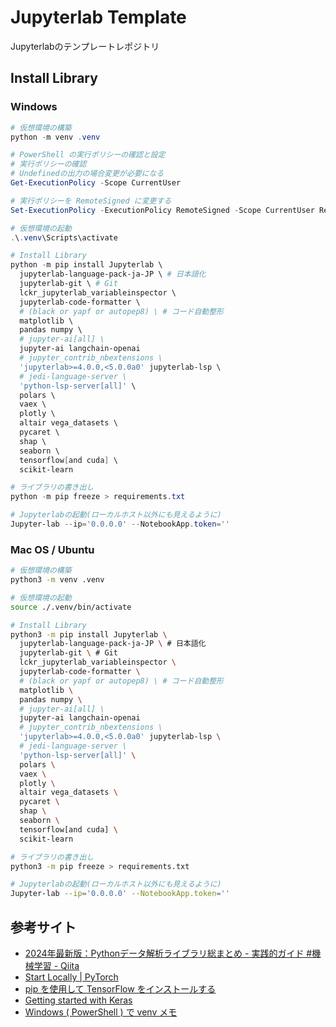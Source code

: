 # Jupyterlab Template

Jupyterlabのテンプレートレポジトリ

## Install Library

### Windows

```powershell
# 仮想環境の構築
python -m venv .venv

# PowerShell の実行ポリシーの確認と設定
# 実行ポリシーの確認
# Undefinedの出力の場合変更が必要になる
Get-ExecutionPolicy -Scope CurrentUser

# 実行ポリシーを RemoteSigned に変更する
Set-ExecutionPolicy -ExecutionPolicy RemoteSigned -Scope CurrentUser RemoteSigned

# 仮想環境の起動
.\.venv\Scripts\activate

# Install Library
python -m pip install Jupyterlab \
  jupyterlab-language-pack-ja-JP \ # 日本語化
  jupyterlab-git \ # Git
  lckr_jupyterlab_variableinspector \
  jupyterlab-code-formatter \
  # (black or yapf or autopep8) \ # コード自動整形
  matplotlib \
  pandas numpy \
  # jupyter-ai[all] \
  jupyter-ai langchain-openai
  # jupyter_contrib_nbextensions \
  'jupyterlab>=4.0.0,<5.0.0a0' jupyterlab-lsp \
  # jedi-language-server \
  'python-lsp-server[all]' \
  polars \
  vaex \
  plotly \
  altair vega_datasets \
  pycaret \
  shap \
  seaborn \
  tensorflow[and cuda] \
  scikit-learn

# ライブラリの書き出し
python -m pip freeze > requirements.txt

# Jupyterlabの起動(ローカルホスト以外にも見えるように)
Jupyter-lab --ip='0.0.0.0' --NotebookApp.token=''
```

### Mac OS / Ubuntu

```bash
# 仮想環境の構築
python3 -m venv .venv

# 仮想環境の起動
source ./.venv/bin/activate

# Install Library
python3 -m pip install Jupyterlab \
  jupyterlab-language-pack-ja-JP \ # 日本語化
  jupyterlab-git \ # Git
  lckr_jupyterlab_variableinspector \
  jupyterlab-code-formatter \
  # (black or yapf or autopep8) \ # コード自動整形
  matplotlib \
  pandas numpy \
  # jupyter-ai[all] \
  jupyter-ai langchain-openai
  # jupyter_contrib_nbextensions \
  'jupyterlab>=4.0.0,<5.0.0a0' jupyterlab-lsp \
  # jedi-language-server \
  'python-lsp-server[all]' \
  polars \
  vaex \
  plotly \
  altair vega_datasets \
  pycaret \
  shap \
  seaborn \
  tensorflow[and cuda] \
  scikit-learn

# ライブラリの書き出し
python3 -m pip freeze > requirements.txt

# Jupyterlabの起動(ローカルホスト以外にも見えるように)
Jupyter-lab --ip='0.0.0.0' --NotebookApp.token=''
```


## 参考サイト

- [2024年最新版：Pythonデータ解析ライブラリ総まとめ - 実践的ガイド #機械学習 - Qiita](https://qiita.com/Tadataka_Takahashi/items/3f48b48c95b63f6d6ab7)
- [Start Locally | PyTorch](https://pytorch.org/get-started/locally/)
- [pip を使用して TensorFlow をインストールする ](https://www.tensorflow.org/install/pip?hl=ja)
- [Getting started with Keras](https://keras.io/getting_started/)
- [Windows ( PowerShell ) で venv メモ](https://gist.github.com/laughk/34e74bfc868c85c7105f54807c29006f)

